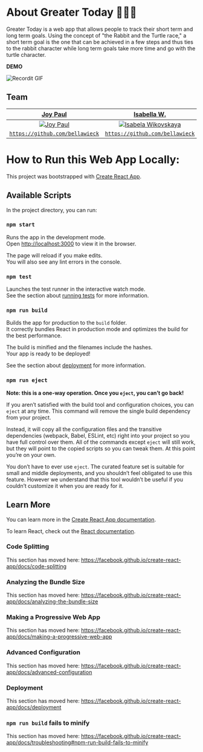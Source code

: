 
# About Greater Today 🐰🐢🎯 

Greater Today is a web app that allows people to track their short term and long term goals. Using the concept of "the Rabbit and the Turtle race," a short term goal is the one that can be achieved in a few steps and thus ties to the rabbit character while long term goals take more time and go with the turtle character. 



**DEMO**

![Recordit GIF](https://media.giphy.com/media/XZV4a2czjv4mDxXh64/giphy.gif)


## Team
| <a href="http://fvcproductions.com" target="_blank">**Joy Paul**</a> | <a href="http://fvcproductions.com" target="_blank">**Isabella W.**</a> | <a href="http://fvcproductions.com" target="_blank">**Anastasiya Uraleva**</a> |
| :---: |:---:| :---:|
| [![Joy Paul](https://avatars3.githubusercontent.com/u/41096232?s=460&u=c7ee0c6c9cd67509fcb984e85a9fb7bf93b02742&v=4&s=50)](https://github.com/cosmicRover)    | [![Isabela Wikovskaya](https://avatars0.githubusercontent.com/u/37942812?s=460&u=dc6f1efe60a7502de019c2b5051b31ec5d288c3a&v=4&s=50)](https://github.com/bellawieck) | [![d](https://avatars0.githubusercontent.com/u/28320272?s=460&v=4&s=50)](http://fvcproductions.com)  |
| <a href="https://github.com/bellawieck" target="_blank">`https://github.com/bellawieck`</a> | <a href="https://github.com/cosmicRover" target="_blank">`https://github.com/bellawieck`</a> | <a href="https://github.com/APiligrim" target="_blank">`https://github.com/APiligrim`</a> |

# How to Run this Web App Locally: 
This project was bootstrapped with [Create React App](https://github.com/facebook/create-react-app).

## Available Scripts

In the project directory, you can run:

### `npm start`

Runs the app in the development mode.<br />
Open [http://localhost:3000](http://localhost:3000) to view it in the browser.

The page will reload if you make edits.<br />
You will also see any lint errors in the console.

### `npm test`

Launches the test runner in the interactive watch mode.<br />
See the section about [running tests](https://facebook.github.io/create-react-app/docs/running-tests) for more information.

### `npm run build`

Builds the app for production to the `build` folder.<br />
It correctly bundles React in production mode and optimizes the build for the best performance.

The build is minified and the filenames include the hashes.<br />
Your app is ready to be deployed!

See the section about [deployment](https://facebook.github.io/create-react-app/docs/deployment) for more information.

### `npm run eject`

**Note: this is a one-way operation. Once you `eject`, you can’t go back!**

If you aren’t satisfied with the build tool and configuration choices, you can `eject` at any time. This command will remove the single build dependency from your project.

Instead, it will copy all the configuration files and the transitive dependencies (webpack, Babel, ESLint, etc) right into your project so you have full control over them. All of the commands except `eject` will still work, but they will point to the copied scripts so you can tweak them. At this point you’re on your own.

You don’t have to ever use `eject`. The curated feature set is suitable for small and middle deployments, and you shouldn’t feel obligated to use this feature. However we understand that this tool wouldn’t be useful if you couldn’t customize it when you are ready for it.

## Learn More

You can learn more in the [Create React App documentation](https://facebook.github.io/create-react-app/docs/getting-started).

To learn React, check out the [React documentation](https://reactjs.org/).

### Code Splitting

This section has moved here: https://facebook.github.io/create-react-app/docs/code-splitting

### Analyzing the Bundle Size

This section has moved here: https://facebook.github.io/create-react-app/docs/analyzing-the-bundle-size

### Making a Progressive Web App

This section has moved here: https://facebook.github.io/create-react-app/docs/making-a-progressive-web-app

### Advanced Configuration

This section has moved here: https://facebook.github.io/create-react-app/docs/advanced-configuration

### Deployment

This section has moved here: https://facebook.github.io/create-react-app/docs/deployment

### `npm run build` fails to minify

This section has moved here: https://facebook.github.io/create-react-app/docs/troubleshooting#npm-run-build-fails-to-minify

